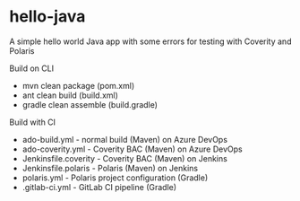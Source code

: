 # hello-java

A simple hello world Java app with some errors for testing with Coverity and Polaris

Build on CLI
- mvn clean package (pom.xml)
- ant clean build (build.xml)
- gradle clean assemble (build.gradle)

Build with CI
- ado-build.yml - normal build (Maven) on Azure DevOps
- ado-coverity.yml - Coverity BAC (Maven) on Azure DevOps
- Jenkinsfile.coverity - Coverity BAC (Maven) on Jenkins
- Jenkinsfile.polaris - Polaris (Maven) on Jenkins
- polaris.yml - Polaris project configuration (Gradle)
- .gitlab-ci.yml - GitLab CI pipeline (Gradle)
